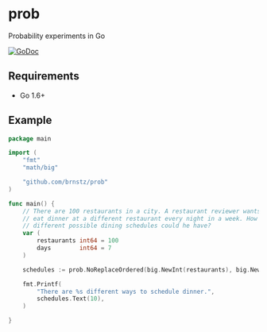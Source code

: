 # prob
Probability experiments in Go

[![GoDoc](https://godoc.org/github.com/brnstz/prob?status.svg)](https://godoc.org/github.com/brnstz/prob)

## Requirements

* Go 1.6+

## Example

```go
package main

import (
    "fmt"
    "math/big"

    "github.com/brnstz/prob"
)

func main() {
    // There are 100 restaurants in a city. A restaurant reviewer wants to
    // eat dinner at a different restaurant every night in a week. How many
    // different possible dining schedules could he have?
    var (
        restaurants int64 = 100
        days        int64 = 7
    )

    schedules := prob.NoReplaceOrdered(big.NewInt(restaurants), big.NewInt(days))

    fmt.Printf(
        "There are %s different ways to schedule dinner.",
        schedules.Text(10),
    )

}
```
